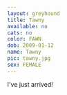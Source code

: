 ```yaml
---
layout: greyhound
title: Tawny
available: no
cats: no
color: FAWN
dob: 2009-01-12
name: Tawny
pic: tawny.jpg
sex: FEMALE
---
```


I've just arrived!
